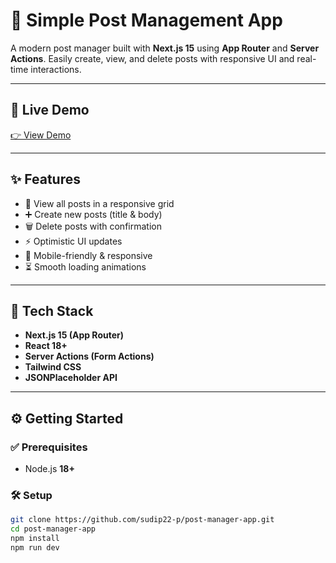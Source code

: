 # 📝 Simple Post Management App

A modern post manager built with **Next.js 15** using **App Router** and **Server Actions**. Easily create, view, and delete posts with responsive UI and real-time interactions.

---

## 🔗 Live Demo

[👉 View Demo](https://post-manager-app.vercel.app/)

---

## ✨ Features

- 📄 View all posts in a responsive grid
- ➕ Create new posts (title & body)
- 🗑️ Delete posts with confirmation
- ⚡ Optimistic UI updates
- 📱 Mobile-friendly & responsive
- ⏳ Smooth loading animations

---

## 🧰 Tech Stack

- **Next.js 15 (App Router)**
- **React 18+**
- **Server Actions (Form Actions)**
- **Tailwind CSS**
- **JSONPlaceholder API**

---

## ⚙️ Getting Started

### ✅ Prerequisites

- Node.js **18+**

### 🛠️ Setup

```bash
git clone https://github.com/sudip22-p/post-manager-app.git
cd post-manager-app
npm install
npm run dev

```
